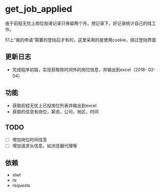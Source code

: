 # get_job_applied

由于前程无忧上岗位投递记录只保留两个月，想记录下，好记录统计自己的找工作。

51上“我的申请”需要的登陆后才有的，这里采用的是使用cookie，绕过登陆界面

## 更新日志

- 完成程序初版，实现获取除时间外的岗位信息，并输出到excel（2018- 02- 04）

## 功能

- 获取前程无忧上已投岗位列表并输出到excel
- 获取的信息有岗位，薪资，公司，地区，时间

## TODO

- [ ] 增加岗位时间信息
- [ ] 增加请求头信息，如浏览器代理等

## 依赖

- xlwt
- re
- requests​
